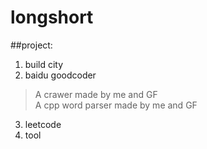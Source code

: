 # longshort
##project:  
1. build city  
2. baidu goodcoder  
>A crawer made by me and GF  
>A cpp word parser made by me and GF  
3. leetcode  
4. tool  